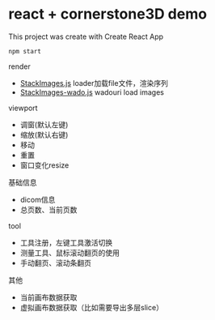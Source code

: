 # react + cornerstone3D demo

This project was create with Create React App

`npm start`

render
- [StackImages.js](src%2Fviews%2FStackImages.js) loader加载file文件，渲染序列
- [StackImages-wado.js](src%2Fviews%2FStackImages-wado.js) wadouri load images

viewport
- 调窗(默认左键)
- 缩放(默认右键)
- 移动
- 重置
- 窗口变化resize

基础信息
- dicom信息
- 总页数、当前页数

tool
- 工具注册，左键工具激活切换
- 测量工具、鼠标滚动翻页的使用
- 手动翻页、滚动条翻页

其他
- 当前画布数据获取
- 虚拟画布数据获取（比如需要导出多层slice）
